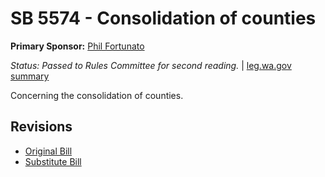 # SB 5574 - Consolidation of counties
**Primary Sponsor:** [Phil Fortunato](/person/leg/phil.fortunato.md)

*Status: Passed to Rules Committee for second reading.* | [leg.wa.gov summary](https://app.leg.wa.gov/billsummary?BillNumber=5574&Year=2021)

Concerning the consolidation of counties.

## Revisions
* [Original Bill](1/)
* [Substitute Bill](S/)